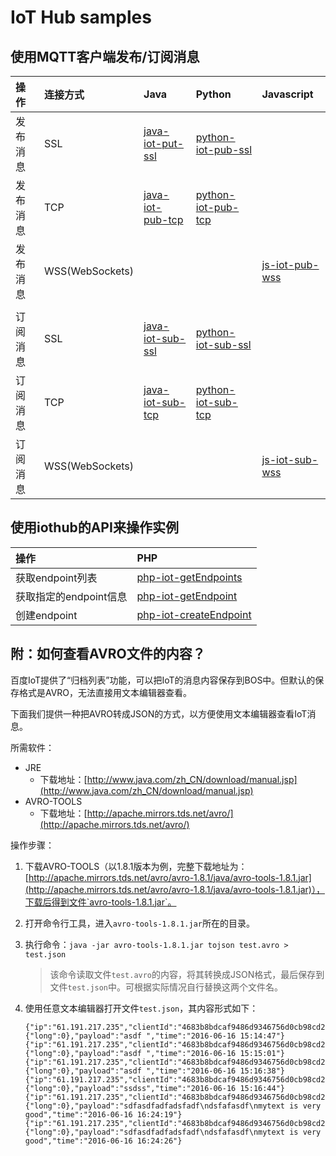 # IoT Hub samples

## 使用MQTT客户端发布/订阅消息

| 操作 | 连接方式 | Java | Python | Javascript |
| :-- | :-- | :-- | :-- | :-- |
| 发布消息 | SSL | [java-iot-put-ssl](./java-iot-pub-ssl) | [python-iot-pub-ssl](./python-iot-pub-ssl) ||
| 发布消息 | TCP | [java-iot-pub-tcp](./java-iot-pub-tcp) | [python-iot-pub-tcp](./python-iot-pub-tcp) ||
| 发布消息 | WSS(WebSockets) ||| [js-iot-pub-wss](./js-iot-pub-wss) |
||||||
| 订阅消息 | SSL | [java-iot-sub-ssl](./java-iot-sub-ssl) | [python-iot-sub-ssl](./python-iot-sub-ssl) ||
| 订阅消息 | TCP | [java-iot-sub-tcp](./java-iot-sub-tcp) | [python-iot-sub-tcp](./python-iot-sub-tcp) ||
| 订阅消息 | WSS(WebSockets) ||| [js-iot-sub-wss](./js-iot-sub-wss) |

## 使用iothub的API来操作实例

| 操作 | PHP |
| :-- | :-- |
| 获取endpoint列表 | [php-iot-getEndpoints](./php-iot-getEndpoints) |
| 获取指定的endpoint信息 | [php-iot-getEndpoint](./php-iot-getEndpoint) |
| 创建endpoint | [php-iot-createEndpoint](./php-iot-createEndpoint) |

## 附：如何查看AVRO文件的内容？

百度IoT提供了“归档列表”功能，可以把IoT的消息内容保存到BOS中。但默认的保存格式是AVRO，无法直接用文本编辑器查看。

下面我们提供一种把AVRO转成JSON的方式，以方便使用文本编辑器查看IoT消息。

所需软件：

* JRE
    * 下载地址：[http://www.java.com/zh_CN/download/manual.jsp](http://www.java.com/zh_CN/download/manual.jsp)
* AVRO-TOOLS
    * 下载地址：[http://apache.mirrors.tds.net/avro/](http://apache.mirrors.tds.net/avro/)

操作步骤：

1. 下载AVRO-TOOLS（以1.8.1版本为例，完整下载地址为：[http://apache.mirrors.tds.net/avro/avro-1.8.1/java/avro-tools-1.8.1.jar](http://apache.mirrors.tds.net/avro/avro-1.8.1/java/avro-tools-1.8.1.jar)），下载后得到文件`avro-tools-1.8.1.jar`。
2. 打开命令行工具，进入`avro-tools-1.8.1.jar`所在的目录。
3. 执行命令：`java -jar avro-tools-1.8.1.jar tojson test.avro > test.json`

    > 该命令读取文件`test.avro`的内容，将其转换成JSON格式，最后保存到文件`test.json`中。可根据实际情况自行替换这两个文件名。
4. 使用任意文本编辑器打开文件`test.json`，其内容形式如下：

    ```
    {"ip":"61.191.217.235","clientId":"4683b8bdcaf9486d9346756d0cb98cd2","topicName":"pubsub","messageId":{"long":0},"payload":"asdf ","time":"2016-06-16 15:14:47"}
    {"ip":"61.191.217.235","clientId":"4683b8bdcaf9486d9346756d0cb98cd2","topicName":"pubsub","messageId":{"long":0},"payload":"asdf ","time":"2016-06-16 15:15:01"}
    {"ip":"61.191.217.235","clientId":"4683b8bdcaf9486d9346756d0cb98cd2","topicName":"pubsub","messageId":{"long":0},"payload":"asdf ","time":"2016-06-16 15:16:38"}
    {"ip":"61.191.217.235","clientId":"4683b8bdcaf9486d9346756d0cb98cd2","topicName":"pubsub","messageId":{"long":0},"payload":"ssdss","time":"2016-06-16 15:16:44"}
    {"ip":"61.191.217.235","clientId":"4683b8bdcaf9486d9346756d0cb98cd2","topicName":"pubsub","messageId":{"long":0},"payload":"sdfasdfadfadsfadf\ndsfafasdf\nmytext is very good","time":"2016-06-16 16:24:19"}
    {"ip":"61.191.217.235","clientId":"4683b8bdcaf9486d9346756d0cb98cd2","topicName":"pubsub","messageId":{"long":0},"payload":"sdfasdfadfadsfadf\ndsfafasdf\nmytext is very good","time":"2016-06-16 16:24:26"}
    ```